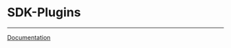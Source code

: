 # SDK-Plugins
***
[Documentation](https://mobfox.atlassian.net/wiki/spaces/PUMD/pages/479592521/Plugins) 
